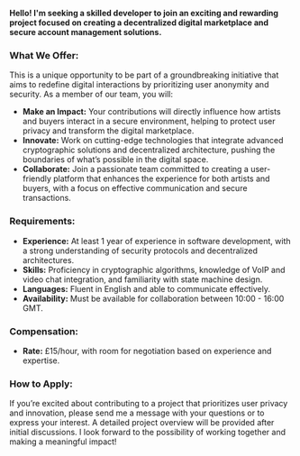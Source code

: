 

**Hello! I'm seeking a skilled developer to join an exciting and rewarding project focused on creating a decentralized digital marketplace and secure account management solutions.**

### **What We Offer:**

This is a unique opportunity to be part of a groundbreaking initiative that aims to redefine digital interactions by prioritizing user anonymity and security. As a member of our team, you will:

- **Make an Impact:** Your contributions will directly influence how artists and buyers interact in a secure environment, helping to protect user privacy and transform the digital marketplace.
- **Innovate:** Work on cutting-edge technologies that integrate advanced cryptographic solutions and decentralized architecture, pushing the boundaries of what’s possible in the digital space.
- **Collaborate:** Join a passionate team committed to creating a user-friendly platform that enhances the experience for both artists and buyers, with a focus on effective communication and secure transactions.

### **Requirements:**

- **Experience:** At least 1 year of experience in software development, with a strong understanding of security protocols and decentralized architectures.
- **Skills:** Proficiency in cryptographic algorithms, knowledge of VoIP and video chat integration, and familiarity with state machine design.
- **Languages:** Fluent in English and able to communicate effectively.
- **Availability:** Must be available for collaboration between 10:00 - 16:00 GMT.

### **Compensation:**

- **Rate:** £15/hour, with room for negotiation based on experience and expertise.

### **How to Apply:**

If you’re excited about contributing to a project that prioritizes user privacy and innovation, please send me a message with your questions or to express your interest. A detailed project overview will be provided after initial discussions. I look forward to the possibility of working together and making a meaningful impact!


